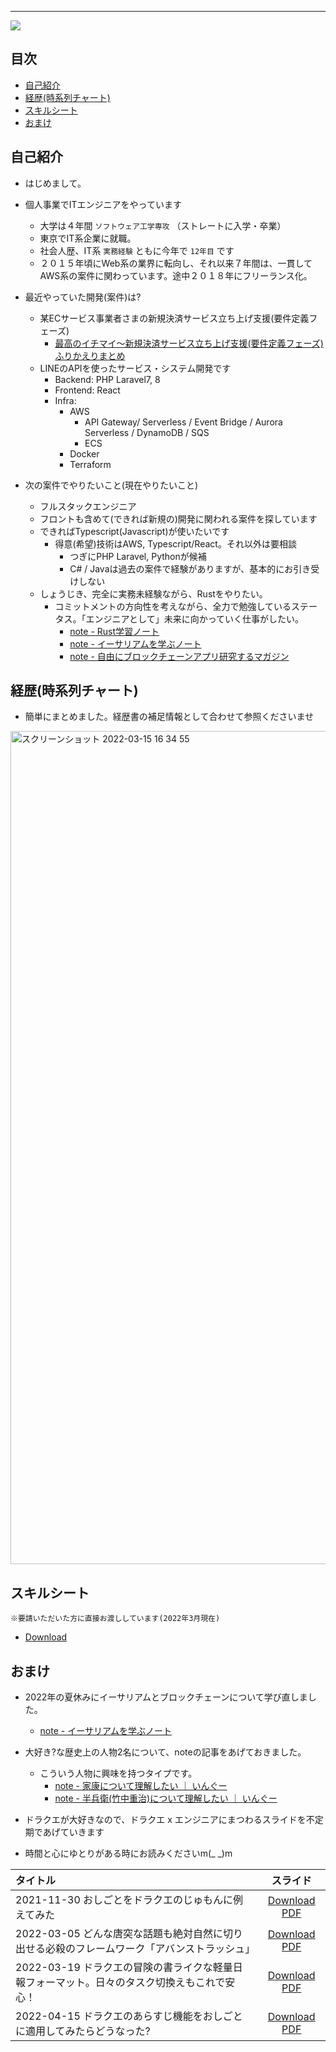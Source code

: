 ----
<meta http-equiv='Content-Type' content='text/html; charset=utf-8' />

<img src="https://user-images.githubusercontent.com/14959592/158327618-85604837-aceb-4304-ba70-5bbc268b7035.png"/>

## 目次

- [自己紹介](#自己紹介)
- [経歴(時系列チャート)](#経歴時系列チャート)
- [スキルシート](#スキルシート)
- [おまけ](#おまけ)

## 自己紹介

- はじめまして。

- 個人事業でITエンジニアをやっています
  - 大学は４年間 `ソフトウェア工学専攻` （ストレートに入学・卒業）
  - 東京でIT系企業に就職。
  - 社会人歴、IT系 `実務経験` ともに今年で `12年目` です
  - ２０１５年頃にWeb系の業界に転向し、それ以来７年間は、一貫してAWS系の案件に関わっています。途中２０１８年にフリーランス化。

- 最近やっていた開発(案件)は?
  - 某ECサービス事業者さまの新規決済サービス立ち上げ支援(要件定義フェーズ)
    - [最高のイチマイ～新規決済サービス立ち上げ支援(要件定義フェーズ) ふりかえりまとめ](./ichimai-202206.pdf?raw=true)
  - LINEのAPIを使ったサービス・システム開発です
    - Backend: PHP Laravel7, 8
    - Frontend: React
    - Infra: 
       - AWS 
           - API Gateway/ Serverless / Event Bridge / Aurora Serverless / DynamoDB / SQS 
           - ECS
       - Docker
       - Terraform

- 次の案件でやりたいこと(現在やりたいこと)
  - フルスタックエンジニア
  - フロントも含めて(できれば新規の)開発に関われる案件を探しています
  - できればTypescript(Javascript)が使いたいです
    - 得意(希望)技術はAWS, Typescript/React。それ以外は要相談 
        - つぎにPHP Laravel, Pythonが候補
        - C# / Javaは過去の案件で経験がありますが、基本的にお引き受けしない
  - しょうじき、完全に実務未経験ながら、Rustをやりたい。
    - コミットメントの方向性を考えながら、全力で勉強しているステータス。「エンジニアとして」未来に向かっていく仕事がしたい。
      - [note - Rust学習ノート](https://note.com/efujikawa/m/m0a8f4652a667)
      - [note - イーサリアムを学ぶノート](https://note.com/efujikawa/m/m47203006ff7d)
      - [note - 自由にブロックチェーンアプリ研究するマガジン](https://note.com/efujikawa/m/m970875a701ac)

## 経歴(時系列チャート)

- 簡単にまとめました。経歴書の補足情報として合わせて参照くださいませ

<img width="1333" alt="スクリーンショット 2022-03-15 16 34 55" src="https://user-images.githubusercontent.com/14959592/158328690-b936ab9c-4b3e-40a7-ac7b-f50d5a61cd15.png">

## スキルシート

`※要請いただいた方に直接お渡ししています(2022年3月現在)`

- [Download](https://github.com/Eigo-Mt-Fuji/efg-confidential/blob/main/skillsheet/e-fujikawa-engineer.pdf)

## おまけ

- 2022年の夏休みにイーサリアムとブロックチェーンについて学び直しました。
  - [note - イーサリアムを学ぶノート](https://note.com/efujikawa/m/m47203006ff7d)
- 大好き?な歴史上の人物2名について、noteの記事をあげておきました。
  - こういう人物に興味を持つタイプです。
    - [note - 家康について理解したい ｜ いんぐー](https://note.com/efujikawa/n/ned0d25556ef6?magazine_key=mc78cb16e633c)
    - [note - 半兵衛(竹中重治)について理解したい ｜ いんぐー](https://note.com/efujikawa/n/ne320a0e67e90?magazine_key=mc78cb16e633c)

- ドラクエが大好きなので、ドラクエ x エンジニアにまつわるスライドを不定期であげていきます
- 時間と心にゆとりがある時にお読みくださいm(_ _)m

|タイトル|スライド|
|:----|:----:|
| 2021-11-30 おしごとをドラクエのじゅもんに例えてみた | [Download PDF](./dq-spell.pdf?raw=true) |
| 2022-03-05 どんな唐突な話題も絶対自然に切り出せる必殺のフレームワーク「アバンストラッシュ」| [Download PDF](./abanstrash.pdf?raw=true) |
| 2022-03-19 ドラクエの冒険の書ライクな軽量日報フォーマット。日々のタスク切換えもこれで安心！ | [Download PDF](./oinori.pdf?raw=true) |
| 2022-04-15 ドラクエのあらすじ機能をおしごとに適用してみたらどうなった? | [Download PDF](./arasuji.pdf?raw=true) |

